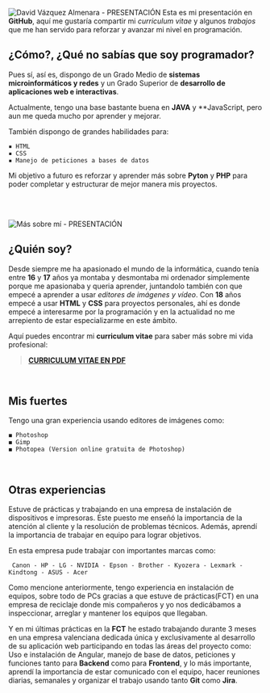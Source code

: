![David Vázquez Almenara - PRESENTACIÓN](https://i.imgur.com/28nrnlH.png) 
Esta es mi presentación en **GitHub**, aquí me gustaría compartir mi *curriculum vitae* y algunos *trabajos* que me han servido para reforzar y avanzar mi nivel en programación.


## ¿Cómo?, ¿Qué no sabías que soy programador?

Pues sí, así es, dispongo de un Grado Medio de **sistemas microinformáticos y redes** y un  Grado Superior de **desarrollo de aplicaciones web e interactivas**.

Actualmente, tengo una base bastante buena en **JAVA** y **JavaScript, pero aun me queda mucho por aprender y mejorar.

También dispongo de grandes habilidades para:
```
▪ HTML
▪ CSS
▪ Manejo de peticiones a bases de datos
```

Mi objetivo a futuro es reforzar y aprender más sobre **Pyton** y **PHP** para poder completar y estructurar de mejor manera mis proyectos.

<BR>
  <BR>
  
![Más sobre mí - PRESENTACIÓN](https://i.imgur.com/vSHjDtb.png) 
## ¿Quién soy?

    
Desde siempre me ha apasionado el mundo de la informática, cuando tenía entre **16** y **17** años ya montaba y desmontaba mi ordenador simplemente porque me apasionaba y queria aprender, juntandolo también con que empecé a aprender a usar *editores de imágenes y vídeo*. Con **18** años empecé a usar **HTML** y **CSS** para proyectos personales, ahí es donde empecé a interesarme por la programación y en la actualidad no me arrepiento de estar especializarme en este ámbito.


Aquí puedes encontrar mi **curriculum vitae** para saber más sobre mi vida profesional:

> [**CURRICULUM VITAE EN PDF**](https://drive.google.com/file/d/1PWT2La2kOZbExrS3NGuHy-UBR96DwuhZ/view?usp=sharing)
  <BR>
    
## Mis fuertes
    
Tengo una gran experiencia usando editores de imágenes como:
```
◼ Photoshop
◼ Gimp
◼ Photopea (Version online gratuita de Photoshop)
```
    
 <BR>

   
   ## Otras experiencias
   
   Estuve de prácticas y trabajando en una empresa de instalación de dispositivos e impresoras. Este puesto me enseñó la importancia de la atención al cliente y la resolución de problemas técnicos. Además, aprendí la importancia de trabajar en equipo para lograr objetivos.
   
En esta empresa pude trabajar con importantes marcas como:
   
   ```
    Canon - HP - LG - NVIDIA - Epson - Brother - Kyozera - Lexmark - Kindtong - ASUS - Acer
   ```
Como mencione anteriormente, tengo experiencia en instalación de equipos, sobre todo de PCs gracias a que estuve de prácticas(FCT) en una empresa de reciclaje donde mis compañeros y yo nos dedicábamos a inspeccionar, arreglar y mantener los equipos que llegaban.
  
Y en mi últimas prácticas en la **FCT** he estado trabajando durante 3 meses en una empresa valenciana dedicada única y exclusivamente al desarrollo de su aplicación web participando en todas las áreas del proyecto como: Uso e instalación de Angular, manejo de base de datos, peticiones y funciones tanto para **Backend** como para **Frontend**, y lo más importante, aprendí la importancia de estar comunicado con el equipo, hacer reuniones diarias, semanales y organizar el trabajo usando tanto **Git** como **Jira**.
